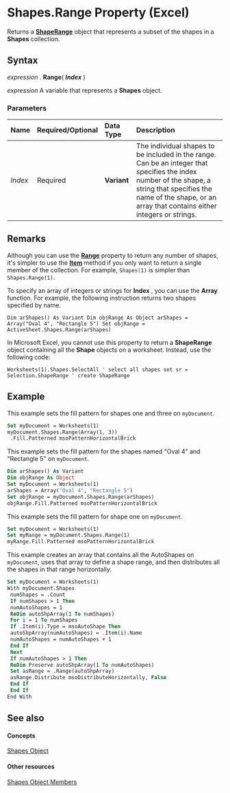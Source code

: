 
# Shapes.Range Property (Excel)

Returns a  **[ShapeRange](e1b8229c-73a0-4a77-5e00-4bcec9032260.md)** object that represents a subset of the shapes in a **Shapes** collection.


## Syntax

 _expression_ . **Range**( **_Index_** )

 _expression_ A variable that represents a **Shapes** object.


### Parameters



|**Name**|**Required/Optional**|**Data Type**|**Description**|
|:-----|:-----|:-----|:-----|
| _Index_|Required| **Variant**|The individual shapes to be included in the range. Can be an integer that specifies the index number of the shape, a string that specifies the name of the shape, or an array that contains either integers or strings.|

## Remarks

Although you can use the  **[Range](8158e8aa-76e3-4d11-860d-aa3dcde6e0ca.md)** property to return any number of shapes, it's simpler to use the **[Item](efd7e247-5976-95b1-3365-34997feb323f.md)** method if you only want to return a single member of the collection. For example, `Shapes(1)` is simpler than `Shapes.Range(1)`.

To specify an array of integers or strings for  **Index** , you can use the **Array** function. For example, the following instruction returns two shapes specified by name.

 `Dim arShapes() As Variant Dim objRange As Object arShapes = Array("Oval 4", "Rectangle 5") Set objRange = ActiveSheet.Shapes.Range(arShapes)`

In Microsoft Excel, you cannot use this property to return a  **ShapeRange** object containing all the **Shape** objects on a worksheet. Instead, use the following code:

 `Worksheets(1).Shapes.SelectAll ' select all shapes set sr = Selection.ShapeRange ' create ShapeRange`


## Example

This example sets the fill pattern for shapes one and three on  `myDocument`.


```vb
Set myDocument = Worksheets(1) 
myDocument.Shapes.Range(Array(1, 3)) _ 
 .Fill.Patterned msoPatternHorizontalBrick
```

This example sets the fill pattern for the shapes named "Oval 4" and "Rectangle 5" on  `myDocument`.




```vb
Dim arShapes() As Variant 
Dim objRange As Object 
Set myDocument = Worksheets(1) 
arShapes = Array("Oval 4", "Rectangle 5") 
Set objRange = myDocument.Shapes.Range(arShapes) 
objRange.Fill.Patterned msoPatternHorizontalBrick
```

This example sets the fill pattern for shape one on  `myDocument`.




```vb
Set myDocument = Worksheets(1) 
Set myRange = myDocument.Shapes.Range(1) 
myRange.Fill.Patterned msoPatternHorizontalBrick
```

This example creates an array that contains all the AutoShapes on  `myDocument`, uses that array to define a shape range, and then distributes all the shapes in that range horizontally.




```vb
Set myDocument = Worksheets(1) 
With myDocument.Shapes 
 numShapes = .Count 
 If numShapes > 1 Then 
 numAutoShapes = 1 
 ReDim autoShpArray(1 To numShapes) 
 For i = 1 To numShapes 
 If .Item(i).Type = msoAutoShape Then 
 autoShpArray(numAutoShapes) = .Item(i).Name 
 numAutoShapes = numAutoShapes + 1 
 End If 
 Next 
 If numAutoShapes > 1 Then 
 ReDim Preserve autoShpArray(1 To numAutoShapes) 
 Set asRange = .Range(autoShpArray) 
 asRange.Distribute msoDistributeHorizontally, False 
 End If 
 End If 
End With
```


## See also


#### Concepts


[Shapes Object](f9c6548c-d028-1b70-a11c-c4b45ff19177.md)
#### Other resources


[Shapes Object Members](f5d0be42-46cc-2916-8953-401e50a5cef7.md)
